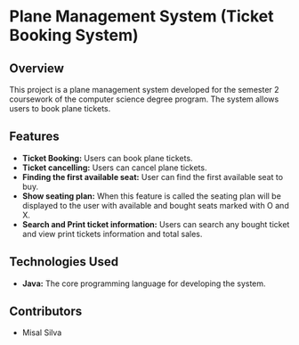 # Plane Management System (Ticket Booking System)

## Overview
This project is a plane management system developed for the semester 2 coursework of the computer science degree program. The system allows users to book plane tickets.

## Features
- **Ticket Booking:** Users can book plane tickets.
- **Ticket cancelling:** Users can cancel plane tickets.
- **Finding the first available seat:** User can find the first available seat to buy.
- **Show seating plan:** When this feature is called the seating plan will be displayed to the user with available and bought seats marked with O and X.
- **Search and Print ticket information:** Users can search any bought ticket and view print tickets information and total sales.

## Technologies Used
- **Java:** The core programming language for developing the system.

## Contributors
- Misal Silva
